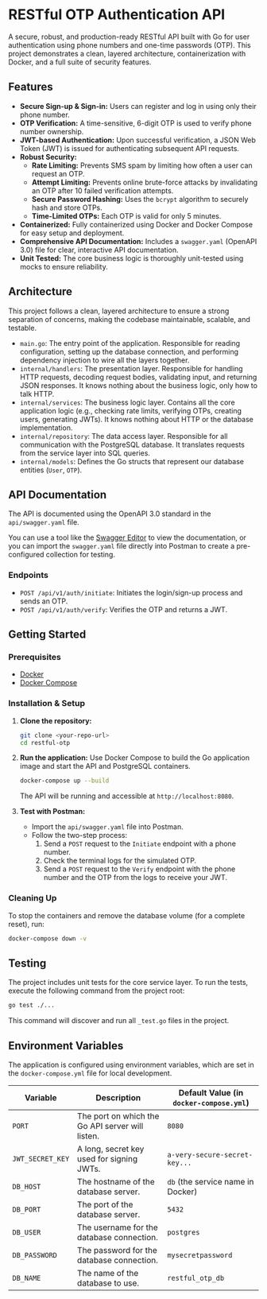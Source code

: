 # RESTful OTP Authentication API

A secure, robust, and production-ready RESTful API built with Go for user authentication using phone numbers and one-time passwords (OTP). This project demonstrates a clean, layered architecture, containerization with Docker, and a full suite of security features.

## Features

-   **Secure Sign-up & Sign-in:** Users can register and log in using only their phone number.
-   **OTP Verification:** A time-sensitive, 6-digit OTP is used to verify phone number ownership.
-   **JWT-based Authentication:** Upon successful verification, a JSON Web Token (JWT) is issued for authenticating subsequent API requests.
-   **Robust Security:**
    -   **Rate Limiting:** Prevents SMS spam by limiting how often a user can request an OTP.
    -   **Attempt Limiting:** Prevents online brute-force attacks by invalidating an OTP after 10 failed verification attempts.
    -   **Secure Password Hashing:** Uses the `bcrypt` algorithm to securely hash and store OTPs.
    -   **Time-Limited OTPs:** Each OTP is valid for only 5 minutes.
-   **Containerized:** Fully containerized using Docker and Docker Compose for easy setup and deployment.
-   **Comprehensive API Documentation:** Includes a `swagger.yaml` (OpenAPI 3.0) file for clear, interactive API documentation.
-   **Unit Tested:** The core business logic is thoroughly unit-tested using mocks to ensure reliability.

## Architecture

This project follows a clean, layered architecture to ensure a strong separation of concerns, making the codebase maintainable, scalable, and testable.

-   `main.go`: The entry point of the application. Responsible for reading configuration, setting up the database connection, and performing dependency injection to wire all the layers together.
-   `internal/handlers`: The presentation layer. Responsible for handling HTTP requests, decoding request bodies, validating input, and returning JSON responses. It knows nothing about the business logic, only how to talk HTTP.
-   `internal/services`: The business logic layer. Contains all the core application logic (e.g., checking rate limits, verifying OTPs, creating users, generating JWTs). It knows nothing about HTTP or the database implementation.
-   `internal/repository`: The data access layer. Responsible for all communication with the PostgreSQL database. It translates requests from the service layer into SQL queries.
-   `internal/models`: Defines the Go structs that represent our database entities (`User`, `OTP`).

## API Documentation

The API is documented using the OpenAPI 3.0 standard in the `api/swagger.yaml` file.

You can use a tool like the [Swagger Editor](https://editor.swagger.io/) to view the documentation, or you can import the `swagger.yaml` file directly into Postman to create a pre-configured collection for testing.

### Endpoints

-   `POST /api/v1/auth/initiate`: Initiates the login/sign-up process and sends an OTP.
-   `POST /api/v1/auth/verify`: Verifies the OTP and returns a JWT.

## Getting Started

### Prerequisites

-   [Docker](https://www.docker.com/get-started)
-   [Docker Compose](https://docs.docker.com/compose/install/)

### Installation & Setup

1.  **Clone the repository:**
    ```bash
    git clone <your-repo-url>
    cd restful-otp
    ```

2.  **Run the application:**
    Use Docker Compose to build the Go application image and start the API and PostgreSQL containers.

    ```bash
    docker-compose up --build
    ```

    The API will be running and accessible at `http://localhost:8080`.

3.  **Test with Postman:**
    -   Import the `api/swagger.yaml` file into Postman.
    -   Follow the two-step process:
        1.  Send a `POST` request to the `Initiate` endpoint with a phone number.
        2.  Check the terminal logs for the simulated OTP.
        3.  Send a `POST` request to the `Verify` endpoint with the phone number and the OTP from the logs to receive your JWT.

### Cleaning Up

To stop the containers and remove the database volume (for a complete reset), run:

```bash
docker-compose down -v
```

## Testing

The project includes unit tests for the core service layer. To run the tests, execute the following command from the project root:

```bash
go test ./...
```

This command will discover and run all `_test.go` files in the project.

## Environment Variables

The application is configured using environment variables, which are set in the `docker-compose.yml` file for local development.

| Variable                 | Description                                                  | Default Value (in `docker-compose.yml`) |
| ------------------------ | ------------------------------------------------------------ | --------------------------------------- |
| `PORT`                   | The port on which the Go API server will listen.             | `8080`                                  |
| `JWT_SECRET_KEY`         | A long, secret key used for signing JWTs.                    | `a-very-secure-secret-key...`           |
| `DB_HOST`                | The hostname of the database server.                         | `db` (the service name in Docker)       |
| `DB_PORT`                | The port of the database server.                             | `5432`                                  |
| `DB_USER`                | The username for the database connection.                    | `postgres`                              |
| `DB_PASSWORD`            | The password for the database connection.                    | `mysecretpassword`                      |
| `DB_NAME`                | The name of the database to use.                             | `restful_otp_db`                        |